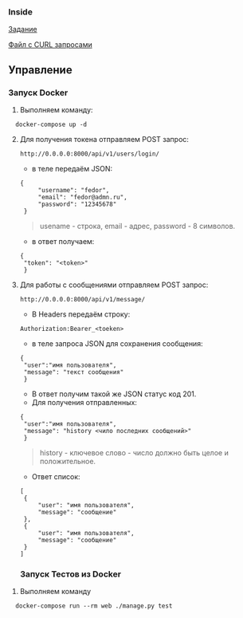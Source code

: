 ### Inside
[Задание](https://cloud.mail.ru/public/8Zje/V1dgCCM44) 

[Файл с CURL запросами](https://cloud.mail.ru/public/twMx/uHbLEGubY)
## Управление ##
### Запуск Docker ###
1) Выполняем команду: 
```
  docker-compose up -d
 ```
2) Для получения токена отправляем POST запрос:
    ````
   http://0.0.0.0:8000/api/v1/users/login/
    ````
   - в теле передаём JSON:
   ````
   {
        "username": "fedor",
        "email": "fedor@admn.ru",
        "password": "12345678"
    }
   ````
   > usename - строка, email - адрес, password - 8 символов. 
   - в ответ получаем:
   ````
   {
    "token": "<token>"
    }
    ````
3) Для работы с сообщениями отправляем POST запрос:
    ````
   http://0.0.0.0:8000/api/v1/message/
   ````
   - В Headers передаём строку:
   ````
   Authorization:Bearer_<toeken>
   ````
   - в теле запроса JSON для сохранения сообщения:
   ````
   {
    "user":"имя пользователя",
    "message": "текст сообщения"
    }
   ````
   - В ответ получим такой же JSON статус код 201.
   - Для получения отправленных:
   ````
   {
    "user":"имя пользователя",
    "message": "history <чило последних сообщений>"
    }
    ````
   > history - ключевое слово - число должно быть целое и положительное.
    - Ответ список:
   ````
   [
    {
        "user": "имя пользователя",
        "message": "сообщение"
    },
    {
        "user": "имя пользователя",
        "message": "сообщение"
    }
   ]
   ````
   ### Запуск Тестов из Docker ###
1. Выполняем команду
```
  docker-compose run --rm web ./manage.py test